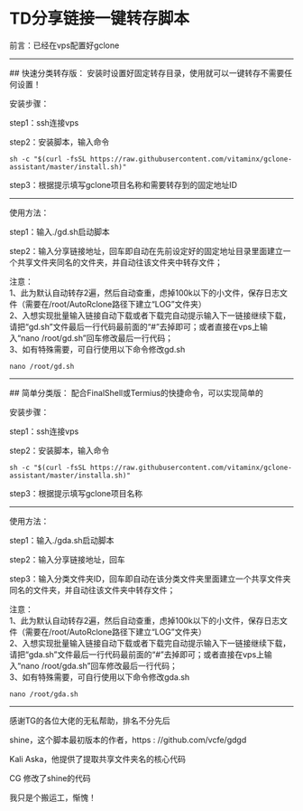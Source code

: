# TD分享链接一键转存脚本

前言：已经在vps配置好gclone
<hr />
##  快速分类转存版：
安装时设置好固定转存目录，使用就可以一键转存不需要任何设置！

安装步骤：

step1：ssh连接vps

step2：安装脚本，输入命令
```
sh -c "$(curl -fsSL https://raw.githubusercontent.com/vitaminx/gclone-assistant/master/install.sh)"
```
step3：根据提示填写gclone项目名称和需要转存到的固定地址ID
<hr />
使用方法：

step1：输入./gd.sh启动脚本

step2：输入分享链接地址，回车即自动在先前设定好的固定地址目录里面建立一个共享文件夹同名的文件夹，并自动往该文件夹中转存文件；

注意：    
1、此为默认自动转存2遍，然后自动查重，虑掉100k以下的小文件，保存日志文件（需要在/root/AutoRclone路径下建立“LOG”文件夹）   
2、入想实现批量输入链接自动下载或者下载完自动提示输入下一链接继续下载，请把“gd.sh”文件最后一行代码最前面的“#”去掉即可；或者直接在vps上输入“nano /root/gd.sh”回车修改最后一行代码；   
3、如有特殊需要，可自行使用以下命令修改gd.sh   
```
nano /root/gd.sh
```
<hr />
## 简单分类版：    
配合FinalShell或Termius的快捷命令，可以实现简单的

安装步骤：

step1：ssh连接vps

step2：安装脚本，输入命令
```
sh -c "$(curl -fsSL https://raw.githubusercontent.com/vitaminx/gclone-assistant/master/installa.sh)"
```
step3：根据提示填写gclone项目名称
<hr />
使用方法：

step1：输入./gda.sh启动脚本

step2：输入分享链接地址，回车   

step3：输入分类文件夹ID，回车即自动在该分类文件夹里面建立一个共享文件夹同名的文件夹，并自动往该文件夹中转存文件；

注意：    
1、此为默认自动转存2遍，然后自动查重，虑掉100k以下的小文件，保存日志文件（需要在/root/AutoRclone路径下建立“LOG”文件夹）   
2、入想实现批量输入链接自动下载或者下载完自动提示输入下一链接继续下载，请把“gda.sh”文件最后一行代码最前面的“#”去掉即可；或者直接在vps上输入“nano /root/gda.sh”回车修改最后一行代码；   
3、如有特殊需要，可自行使用以下命令修改gda.sh   
```
nano /root/gda.sh
```
<hr />
感谢TG的各位大佬的无私帮助，排名不分先后

shine，这个脚本最初版本的作者，https : //github.com/vcfe/gdgd

Kali Aska，他提供了提取共享文件夹名的核心代码

CG 修改了shine的代码

我只是个搬运工，惭愧！
